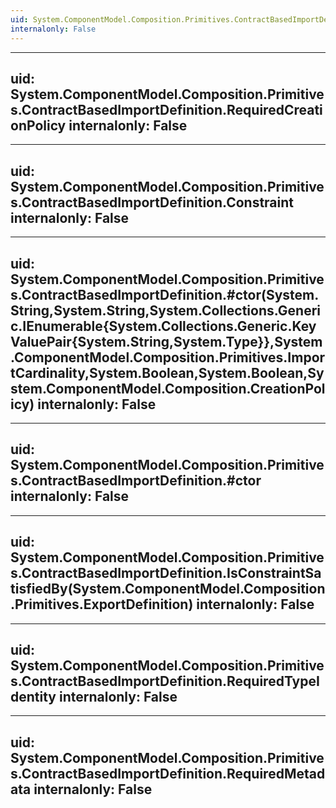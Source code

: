```yaml
---
uid: System.ComponentModel.Composition.Primitives.ContractBasedImportDefinition
internalonly: False
---
```


---
uid: System.ComponentModel.Composition.Primitives.ContractBasedImportDefinition.RequiredCreationPolicy
internalonly: False
---

---
uid: System.ComponentModel.Composition.Primitives.ContractBasedImportDefinition.Constraint
internalonly: False
---

---
uid: System.ComponentModel.Composition.Primitives.ContractBasedImportDefinition.#ctor(System.String,System.String,System.Collections.Generic.IEnumerable{System.Collections.Generic.KeyValuePair{System.String,System.Type}},System.ComponentModel.Composition.Primitives.ImportCardinality,System.Boolean,System.Boolean,System.ComponentModel.Composition.CreationPolicy)
internalonly: False
---

---
uid: System.ComponentModel.Composition.Primitives.ContractBasedImportDefinition.#ctor
internalonly: False
---

---
uid: System.ComponentModel.Composition.Primitives.ContractBasedImportDefinition.IsConstraintSatisfiedBy(System.ComponentModel.Composition.Primitives.ExportDefinition)
internalonly: False
---

---
uid: System.ComponentModel.Composition.Primitives.ContractBasedImportDefinition.RequiredTypeIdentity
internalonly: False
---

---
uid: System.ComponentModel.Composition.Primitives.ContractBasedImportDefinition.RequiredMetadata
internalonly: False
---
